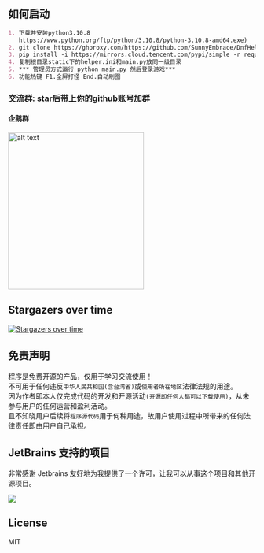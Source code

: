 ## 如何启动

```markdown
1. 下载并安装python3.10.8
   https://www.python.org/ftp/python/3.10.8/python-3.10.8-amd64.exe)
2. git clone https://ghproxy.com/https://github.com/SunnyEmbrace/DnfHelper-Python.git
3. pip install -i https://mirrors.cloud.tencent.com/pypi/simple -r requirements.txt
4. 复制根目录static下的helper.ini和main.py放同一级目录
5. *** 管理员方式运行 python main.py 然后登录游戏***
6. 功能热键 F1.全屏打怪 End.自动刷图
```

### 交流群: star后带上你的github账号加群

#### 企鹅群

<img src="static/qq.png" alt="alt text" width="276" height="319"> 

## Stargazers over time

[![Stargazers over time](https://starchart.cc/SunnyEmbrace/DnfHelper-Python.svg)](https://starchart.cc/SunnyEmbrace/DnfHelper-Python)

## 免责声明

程序是免费开源的产品，仅用于学习交流使用！       
不可用于任何违反`中华人民共和国(含台湾省)`或`使用者所在地区`法律法规的用途。      
因为作者即本人仅完成代码的开发和开源活动`(开源即任何人都可以下载使用)`，从未参与用户的任何运营和盈利活动。    
且不知晓用户后续将`程序源代码`用于何种用途，故用户使用过程中所带来的任何法律责任即由用户自己承担。   

## JetBrains 支持的项目

非常感谢 Jetbrains 友好地为我提供了一个许可，让我可以从事这个项目和其他开源项目。

[![](https://resources.jetbrains.com/storage/products/company/brand/logos/jb_beam.svg)](https://www.jetbrains.com/?from=https://github.com/qiuapeng921)

## License

MIT
